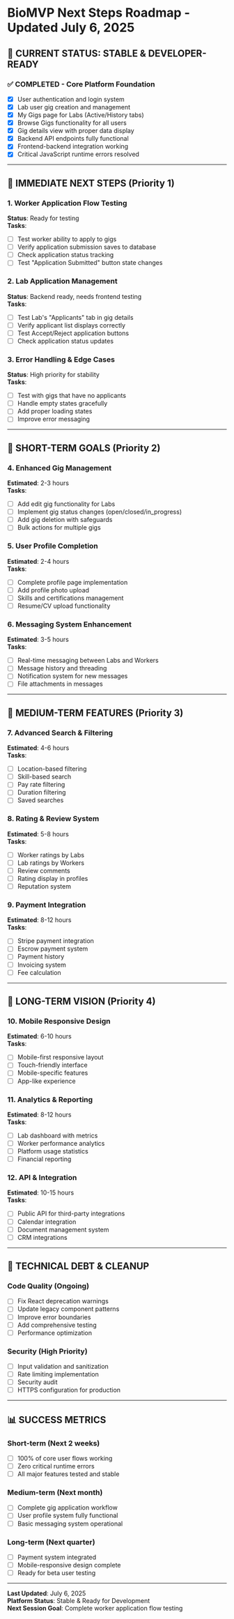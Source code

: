 # BioMVP Next Steps Roadmap - Updated July 6, 2025

## 🎯 **CURRENT STATUS: STABLE & DEVELOPER-READY**

### ✅ **COMPLETED - Core Platform Foundation**
- [x] User authentication and login system
- [x] Lab user gig creation and management
- [x] My Gigs page for Labs (Active/History tabs)
- [x] Browse Gigs functionality for all users
- [x] Gig details view with proper data display
- [x] Backend API endpoints fully functional
- [x] Frontend-backend integration working
- [x] Critical JavaScript runtime errors resolved

---

## 🚀 **IMMEDIATE NEXT STEPS (Priority 1)**

### 1. **Worker Application Flow Testing**
**Status**: Ready for testing  
**Tasks**:
- [ ] Test worker ability to apply to gigs
- [ ] Verify application submission saves to database  
- [ ] Check application status tracking
- [ ] Test "Application Submitted" button state changes

### 2. **Lab Application Management**
**Status**: Backend ready, needs frontend testing  
**Tasks**:
- [ ] Test Lab's "Applicants" tab in gig details
- [ ] Verify applicant list displays correctly
- [ ] Test Accept/Reject application buttons
- [ ] Check application status updates

### 3. **Error Handling & Edge Cases**
**Status**: High priority for stability  
**Tasks**:
- [ ] Test with gigs that have no applicants
- [ ] Handle empty states gracefully
- [ ] Add proper loading states
- [ ] Improve error messaging

---

## 🎯 **SHORT-TERM GOALS (Priority 2)**

### 4. **Enhanced Gig Management**
**Estimated**: 2-3 hours  
**Tasks**:
- [ ] Add edit gig functionality for Labs
- [ ] Implement gig status changes (open/closed/in_progress)
- [ ] Add gig deletion with safeguards
- [ ] Bulk actions for multiple gigs

### 5. **User Profile Completion**
**Estimated**: 2-4 hours  
**Tasks**:
- [ ] Complete profile page implementation
- [ ] Add profile photo upload
- [ ] Skills and certifications management
- [ ] Resume/CV upload functionality

### 6. **Messaging System Enhancement**
**Estimated**: 3-5 hours  
**Tasks**:
- [ ] Real-time messaging between Labs and Workers
- [ ] Message history and threading
- [ ] Notification system for new messages
- [ ] File attachments in messages

---

## 🎯 **MEDIUM-TERM FEATURES (Priority 3)**

### 7. **Advanced Search & Filtering**
**Estimated**: 4-6 hours  
**Tasks**:
- [ ] Location-based filtering
- [ ] Skill-based search
- [ ] Pay rate filtering
- [ ] Duration filtering
- [ ] Saved searches

### 8. **Rating & Review System**
**Estimated**: 5-8 hours  
**Tasks**:
- [ ] Worker ratings by Labs
- [ ] Lab ratings by Workers
- [ ] Review comments
- [ ] Rating display in profiles
- [ ] Reputation system

### 9. **Payment Integration**
**Estimated**: 8-12 hours  
**Tasks**:
- [ ] Stripe payment integration
- [ ] Escrow payment system
- [ ] Payment history
- [ ] Invoicing system
- [ ] Fee calculation

---

## 🎯 **LONG-TERM VISION (Priority 4)**

### 10. **Mobile Responsive Design**
**Estimated**: 6-10 hours  
**Tasks**:
- [ ] Mobile-first responsive layout
- [ ] Touch-friendly interface
- [ ] Mobile-specific features
- [ ] App-like experience

### 11. **Analytics & Reporting**
**Estimated**: 8-12 hours  
**Tasks**:
- [ ] Lab dashboard with metrics
- [ ] Worker performance analytics
- [ ] Platform usage statistics
- [ ] Financial reporting

### 12. **API & Integration**
**Estimated**: 10-15 hours  
**Tasks**:
- [ ] Public API for third-party integrations
- [ ] Calendar integration
- [ ] Document management system
- [ ] CRM integrations

---

## 🔧 **TECHNICAL DEBT & CLEANUP**

### Code Quality (Ongoing)
- [ ] Fix React deprecation warnings
- [ ] Update legacy component patterns
- [ ] Improve error boundaries
- [ ] Add comprehensive testing
- [ ] Performance optimization

### Security (High Priority)
- [ ] Input validation and sanitization
- [ ] Rate limiting implementation
- [ ] Security audit
- [ ] HTTPS configuration for production

---

## 📊 **SUCCESS METRICS**

### Short-term (Next 2 weeks)
- [ ] 100% of core user flows working
- [ ] Zero critical runtime errors
- [ ] All major features tested and stable

### Medium-term (Next month)
- [ ] Complete gig application workflow
- [ ] User profile system fully functional
- [ ] Basic messaging system operational

### Long-term (Next quarter)
- [ ] Payment system integrated
- [ ] Mobile-responsive design complete
- [ ] Ready for beta user testing

---

**Last Updated**: July 6, 2025  
**Platform Status**: Stable & Ready for Development  
**Next Session Goal**: Complete worker application flow testing